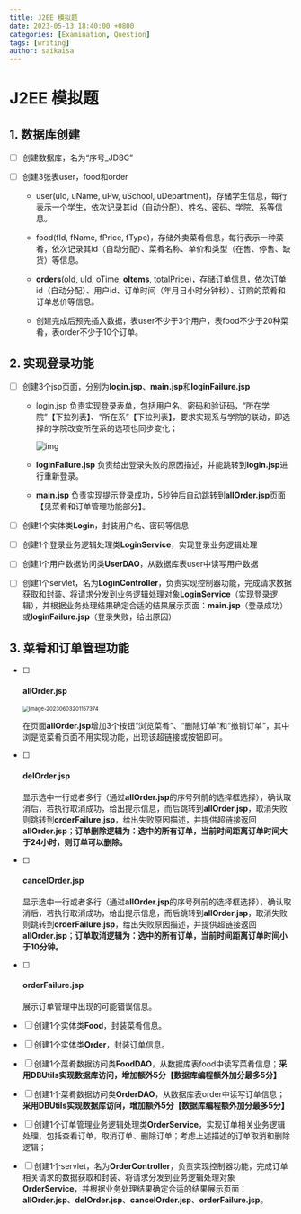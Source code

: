 ```yaml
---
title: J2EE 模拟题
date: 2023-05-13 18:40:00 +0800
categories: [Examination, Question]
tags: [writing]
author: saikaisa
---
```

# J2EE 模拟题

## 1. 数据库创建

- [ ] 创建数据库，名为“序号_JDBC”

- [ ] 创建3张表user，food和order

  - user(uId, uName, uPw, uSchool, uDepartment)，存储学生信息，每行表示一个学生，依次记录其id（自动分配）、姓名、密码、学院、系等信息。

  - food(fId, fName, fPrice, fType)，存储外卖菜肴信息，每行表示一种菜肴，依次记录其id（自动分配）、菜肴名称、单价和类型（在售、停售、缺货）等信息。

  - **orders**(oId, uId, oTime, **oItems**, totalPrice)，存储订单信息，依次订单id（自动分配）、用户id、订单时间（年月日小时分钟秒）、订购的菜肴和订单总价等信息。

  - 创建完成后预先插入数据，表user不少于3个用户，表food不少于20种菜肴，表order不少于10个订单。

	[^扣分项]: 【少设计一个表，扣5分；少一个截图，扣5分；数据类型不合适，每个字段扣1分，单个表最多扣3分；数据条目不满足要求，单个表扣1分；本功能点最多扣15分】



## 2. 实现登录功能

- [ ] 创建3个jsp页面，分别为**login.jsp**、**main.jsp**和**loginFailure.jsp**

  - login.jsp 负责实现登录表单，包括用户名、密码和验证码，“所在学院”【下拉列表】、“所在系”【下拉列表】，要求实现系与学院的联动，即选择的学院改变所在系的选项也同步变化；

    ![img](http://pics.saikaisa.top/clip_image002.png)

  - **loginFailure.jsp** 负责给出登录失败的原因描述，并能跳转到**login.jsp**进行重新登录。

  - **main.jsp** 负责实现提示登录成功，5秒钟后自动跳转到**allOrder.jsp**页面【见菜肴和订单管理功能部分】。

- [ ] 创建1个实体类**Login**，封装用户名、密码等信息
- [ ] 创建1个登录业务逻辑处理类**LoginService**，实现登录业务逻辑处理
- [ ] 创建1个用户数据访问类**UserDAO**，从数据库表user中读写用户数据
- [ ] 创建1个servlet，名为**LoginController**，负责实现控制器功能，完成请求数据获取和封装、将请求分发到业务逻辑处理对象**LoginService**（实现登录逻辑），并根据业务处理结果确定合适的结果展示页面：**main.jsp**（登录成功）或**loginFailure.jsp**（登录失败，给出原因）

	[^扣分项]: 【缺少能表明该功能点实现的截图，扣15分；表明该功能点实现的截图逻辑性不强，扣10分；缺少Login、LoginService、UserDAO、LoginController，每个扣5分；代码功能实现不正确，每个扣5分；资源命名不正确，每个扣1分；本功能点最多扣35分】



## 3. 菜肴和订单管理功能

- [ ] #### allOrder.jsp

	<img src="http://pics.saikaisa.top/image-20230603201157374.png" alt="image-20230603201157374" style="zoom:67%;" />

	在页面**allOrder.jsp**增加3个按钮“浏览菜肴”、“删除订单”和“撤销订单”，其中浏是览菜肴页面不用实现功能，出现该超链接或按钮即可。

	[^扣分点]: 【不显示当前用户名，扣3分；中文乱码，扣3分；订单时间错乱，扣3分；缺少该功能点截图，扣10分；表明该功能点实现的截图逻辑性不强，扣3分；缺少Order、Food、OrderDAO、FoodDAO、OrderService、OrderController，每个扣3分；代码功能实现不正确，每个扣3分；资源命名不正确，每个扣1分；本功能点最多扣25分】

- [ ] 	#### delOrder.jsp

	显示选中一行或者多行（通过**allOrder.jsp**的序号列前的选择框选择），确认取消后，若执行取消成功，给出提示信息，而后跳转到**allOrder.jsp**，取消失败则跳转到**orderFailure.jsp**，给出失败原因描述，并提供超链接返回**allOrder.jsp**；**订单删除逻辑为：选中的所有订单，当前时间距离订单时间大于24小时，则订单可以删除。**

- [ ] #### cancelOrder.jsp

	显示选中一行或者多行（通过**allOrder.jsp**的序号列前的选择框选择），确认取消后，若执行取消成功，给出提示信息，而后跳转到**allOrder.jsp**，取消失败则跳转到**orderFailure.jsp**，给出失败原因描述，并提供超链接返回**allOrder.jsp**；**订单取消逻辑为：选中的所有订单，当前时间距离订单时间小于10分钟。**

- [ ] #### orderFailure.jsp

  展示订单管理中出现的可能错误信息。

  

- [ ] 创建1个实体类**Food**，封装菜肴信息。
- [ ] 创建1个实体类**Order**，封装订单信息。
- [ ] 创建1个菜肴数据访问类**FoodDAO**，从数据库表food中读写菜肴信息；**采用DBUtils实现数据库访问，增加额外5分【数据库编程额外加分最多5分】**
- [ ] 创建1个菜肴数据访问类**OrderDAO**，从数据库表order中读写订单信息；**采用DBUtils实现数据库访问，增加额外5分【数据库编程额外加分最多5分】**
- [ ] 创建1个订单管理业务逻辑处理类**OrderService**，实现订单相关业务逻辑处理，包括查看订单，取消订单、删除订单；考虑上述描述的订单取消和删除逻辑；
- [ ] 创建1个servlet，名为**OrderController**，负责实现控制器功能，完成订单相关请求的数据获取和封装、将请求分发到业务逻辑处理对象**OrderService**，并根据业务处理结果确定合适的结果展示页面：**allOrder.jsp**、**delOrder.jsp**、**cancelOrder.jsp**、**orderFailure.jsp**。





